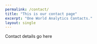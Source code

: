 ```yaml
---
permalink: /contact/
title: "This is our contact page"
excerpt: "One World Analytics Contacts."
layout: single
---
```

Contact details go here
